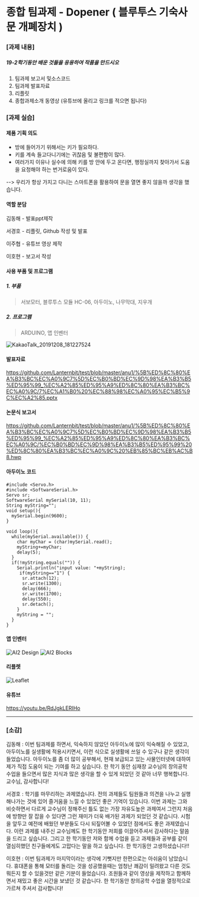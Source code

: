 # 종합 팀과제 - Dopener ( 블루투스 기숙사 문 개폐장치 )

### [과제 내용]

##### 19-2학기동안 배운 것들을 응용하여 작품을 만드시오

1. 팀과제 보고서 및소스코드
2. 팀과제 발표자료
3. 리플릿
4. 종합과제소개 동영상 (유튜브에 올리고 링크를 적으면 됩니다)

### [과제 실습]

#### 제품 기획 의도

- 방에 들어가기 위해서는 키가 필요하다.
- 키를 계속 들고다니기에는 귀찮음 및 불편함이 많다.
- 여러가지 이유나 실수에 의해 키를 방 안에 두고 온다면, 행정실까지 찾아가서 도움을 요청해야 하는 번거로움이 있다.

--> 우리가 항상 가지고 다니는 스마트폰을 활용하여 문을 열면 좋지 않을까 생각을 했습니다.


#### 역할 분담

김동해 - 발표ppt제작

서경호 - 리플릿, Github 작성 및 발표

이주협 - 유튜브 영상 제작

이호현 - 보고서 작성


#### 사용 부품 및 프로그램

##### 1. 부품
> 서보모터, 블루투스 모듈 HC-06, 아두이노, 나무막대, 지우개

##### 2. 프로그램
>ARDUINO, 앱 인벤터

![KakaoTalk_20191208_181227524](https://user-images.githubusercontent.com/50915637/70513706-78cc4d00-1b75-11ea-9ff6-49d80eb43fbf.png)

#### 발표자료

https://github.com/Lanternbit/test/blob/master/anu1/%5B%ED%8C%80%EA%B3%BC%EC%A0%9C7%5D%EC%B0%BD%EC%9D%98%EA%B3%B5%ED%95%99_%EC%A2%85%ED%95%A9%ED%8C%80%EA%B3%BC%EC%A0%9C/7%EC%A1%B0%20%EC%88%98%EC%A0%95%EC%B5%9C%EC%A2%85.pptx

#### 논문식 보고서

https://github.com/Lanternbit/test/blob/master/anu1/%5B%ED%8C%80%EA%B3%BC%EC%A0%9C7%5D%EC%B0%BD%EC%9D%98%EA%B3%B5%ED%95%99_%EC%A2%85%ED%95%A9%ED%8C%80%EA%B3%BC%EC%A0%9C/%EC%B0%BD%EC%9D%98%EA%B3%B5%ED%95%99%20%ED%8C%80%EA%B3%BC%EC%A0%9C%20%EB%85%BC%EB%AC%B8.hwp


#### 아두이노 코드

```
#include <Servo.h>
#include <SoftwareSerial.h>
Servo sr;
SoftwareSerial mySerial(10, 11);
String myString="";
void setup(){
  mySerial.begin(9600);
}

void loop(){
  while(mySerial.available()) {
    char myChar = (char)mySerial.read();
    myString+=myChar;
    delay(5);
  }
  if(!myString.equals("")) {
    Serial.println("input value: "+myString);
     if(myString=="1") {
      sr.attach(12);
      sr.write(1300);
      delay(666);
      sr.write(1700);
      delay(550);
      sr.detach();
    }
    myString = "";
  }
}
```



#### 앱 인벤터

![AI2 Design](https://user-images.githubusercontent.com/50915637/70508515-e8403d80-1b71-11ea-85b1-f9095e83add6.png)
![AI2 Blocks](https://user-images.githubusercontent.com/50915637/70508546-fa21e080-1b71-11ea-982d-10db4b6debc8.png)



#### 리플렛

![Leaflet](https://user-images.githubusercontent.com/50915637/70508664-16258200-1b72-11ea-9c8c-aab0ca0d69d6.png)



#### 유튜브

https://youtu.be/RdJgkLERIHo

<hr/>

### [소감]

김동해 : 이번 팀과제를 하면서, 익숙하지 않았던 아두이노에 많이 익숙해질 수 있었고, 아두이노를 실생활에 적용시키면서, 이런 식으로 실생활에 쓰일 수 있구나 같은 생각이 들었습니다. 아두이노를 좀 더 많이 공부해서, 현재 보급되고 있는 사물인터넷에 대하여 제가 직접 도움이 되는 기여를 하고 싶습니다. 한 학기 동안 심재창 교수님의 창의공학 수업을 들으면서 많은 지식과 많은 생각을 할 수 있게 되었던 것 같아 너무 행복합니다. 교수님, 감사합니다!

서경호 : 학기를 마무리하는 과제였습니다. 전의 과제들도 팀원들과 의견을 나누고 실행해나가는 것에 있어 즐거움을 느낄 수 있었던 좋은 기억이 있습니다. 이번 과제는 그와 비슷하면서 다르게 교수님이 정해주신 틀도 없는 가장 자유도높은 과제여서 그런지 처음에 방향만 잘 잡을 수 있다면 그런 재미가 더욱 배가된 과제가 되었던 것 같습니다. 시험을 앞두고 예전에 배웠던 부분들도 다시 되짚어볼 수 있었던 점에서도 좋은 과제였습니다. 이런 과제를 내주신 교수님께도 한 학기동안 저희를 이끌어주셔서 감사하다는 말씀을 드리고 싶습니다. 그리고 한 학기동안 저와 함께 수업을 듣고 과제들과 공부를 같이 열심히했던 친구들에게도 고맙다는 말을 하고 싶습니다. 한 학기동안 고생하셨습니다!!

이호현 : 이번 팀과제가 마지막이라는 생각에 기뻣지만 한편으로는 아쉬움이 남았습니다. 휴대폰을 통해 모터를 돌리는 것을 성공했을때는 엄청난 쾌감이 밀려왔고 다른 것도 뭐든지 할 수 있을것만 같은 기분이 들었습니다. 조원들과 같이 영상을 제작하고 함께하면서 재밌고 좋은 시간을 보냈던 것 같습니다. 한 학기동안 창의공학 수업을 열정적으로 가르쳐 주셔서 감사합니다!
